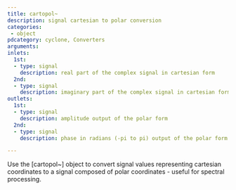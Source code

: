 ```yaml
---
title: cartopol~
description: signal cartesian to polar conversion
categories:
 - object
pdcategory: cyclone, Converters
arguments:
inlets:
  1st:
  - type: signal
    description: real part of the complex signal in cartesian form
  2nd:
  - type: signal
    description: imaginary part of the complex signal in cartesian form
outlets:
  1st:
  - type: signal
    description: amplitude output of the polar form
  2nd:
  - type: signal
    description: phase in radians (-pi to pi) output of the polar form

---
```


Use the [cartopol~] object to convert signal values representing cartesian coordinates to a signal composed of polar coordinates - useful for spectral processing.

